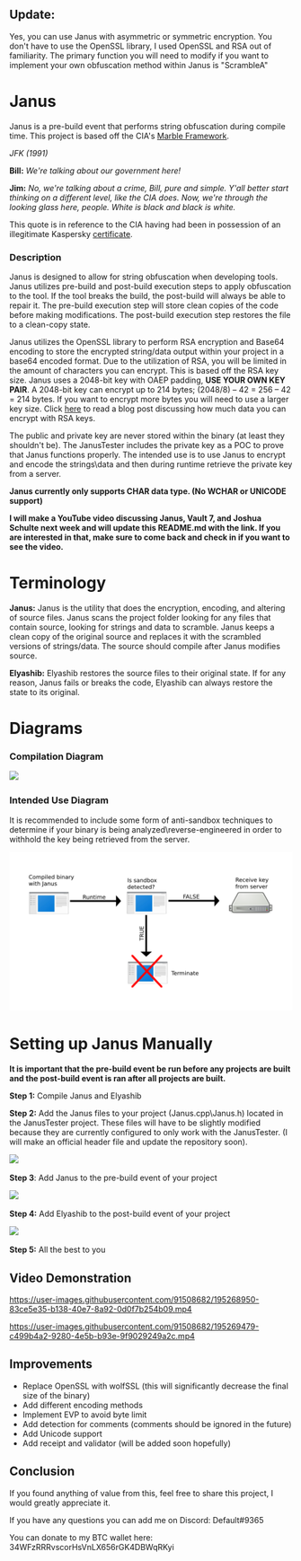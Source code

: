 ## Update:

Yes, you can use Janus with asymmetric or symmetric encryption. You don't have to use the OpenSSL library, I used OpenSSL and RSA out of familiarity. The primary function you will need to modify if you want to implement your own obfuscation method within Janus is "ScrambleA"

# Janus

Janus is a pre-build event that performs string obfuscation during compile time. This project is based off the CIA's [Marble Framework](https://wikileaks.org/ciav7p1/cms/space_15204359.html).

*JFK (1991)*

**Bill:** *We're talking about our government here!*

**Jim:** *No, we're talking about a crime, Bill, pure and simple. Y'all better start thinking on a different level, like the CIA does. Now, we're through the looking glass here, people. White is black and black is white.*

This quote is in reference to the CIA having had been in possession of an illegitimate Kaspersky [certificate](https://hive.blog/wikileaks/@fortified/vault-8-or-kaspersky-lab-responds-to-new-wikileaks-analysis-of-fake-ssl-certificates-used-by-the-cia-s-project-hive).  

### Description

Janus is designed to allow for string obfuscation when developing tools. Janus utilizes pre-build and post-build execution steps to apply obfuscation to the tool. If the tool breaks the build, the post-build will always be able to repair it. The pre-build execution step will store clean copies of the code before making modifications. The post-build execution step restores the file to a clean-copy state. 

Janus utilizes the OpenSSL library to perform RSA encryption and Base64 encoding to store the encrypted string/data output within your project in a base64 encoded format. Due to the utilization of RSA, you will be limited in the amount of characters you can encrypt. This is based off the RSA key size. Janus uses a 2048-bit key with OAEP padding, **USE YOUR OWN KEY PAIR**. A 2048-bit key can encrypt up to 214 bytes; (2048/8) – 42 = 256 – 42 = 214 bytes. If you want to encrypt more bytes you will need to use a larger key size. Click [here](https://info.townsendsecurity.com/bid/29195/how-much-data-can-you-encrypt-with-rsa-keys) to read a blog post discussing how much data you can encrypt with RSA keys.

The public and private key are never stored within the binary (at least they shouldn't be). The JanusTester includes the private key as a POC to prove that Janus functions properly. The intended use is to use Janus to encrypt and encode the strings\data and then during runtime retrieve the private key from a server. 

**Janus currently only supports CHAR data type. (No WCHAR or UNICODE support)**

**I will make a YouTube video discussing Janus, Vault 7, and Joshua Schulte next week and will update this README.md with the link. If you are interested in that, make sure to come back and check in if you want to see the video.**

# Terminology 

**Janus:** Janus is the utility that does the encryption, encoding, and altering of source files. Janus scans the project folder looking for any files that contain source, looking for strings and data to scramble. Janus keeps a clean copy of the original source and replaces it with the scrambled versions of strings/data. The source should compile after Janus modifies source.


**Elyashib:** Elyashib restores the source files to their original state. If for any reason, Janus fails or breaks the code, Elyashib can always restore the state to its original.


#  Diagrams

### Compilation Diagram

![](Images/Janus%20Diagram.png)

### Intended Use Diagram

It is recommended to include some form of anti-sandbox techniques to determine if your binary is being analyzed\reverse-engineered in order to withhold the key being retrieved from the server.

![](Images/Janus%20Intended%20Use.png)

# Setting up Janus Manually

**It is important that the pre-build event be run before any projects are built and the post-build event is ran after all projects are built.**

**Step 1:** Compile Janus and Elyashib

**Step 2:** Add the Janus files to your project (Janus.cpp\Janus.h) located in the JanusTester project. These files will have to be slightly modified because they are currently configured to only work with the JanusTester. (I will make an official header file and update the repository soon).

![](Images/Janus%20Files.PNG)

**Step 3**: Add Janus to the pre-build event of your project

![](Images/Pre-Build%20Event.PNG)

**Step 4:** Add Elyashib to the post-build event of your project

![](Images/Post-Build%20Event.PNG)

**Step 5:** All the best to you

## Video Demonstration

https://user-images.githubusercontent.com/91508682/195268950-83ce5e35-b138-40e7-8a92-0d0f7b254b09.mp4

https://user-images.githubusercontent.com/91508682/195269479-c499b4a2-9280-4e5b-b93e-9f9029249a2c.mp4

## Improvements

* Replace OpenSSL with wolfSSL (this will significantly decrease the final size of the binary)
* Add different encoding methods
* Implement EVP to avoid byte limit 
* Add detection for comments (comments should be ignored in the future)
* Add Unicode support
* Add receipt and validator (will be added soon hopefully)  

## Conclusion

If you found anything of value from this, feel free to share this project, I would greatly appreciate it.

If you have any questions you can add me on Discord: Default#9365

You can donate to my BTC wallet here: 34WFzRRRvscorHsVnLX656rGK4DBWqRKyi
